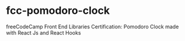# fcc-pomodoro-clock
freeCodeCamp Front End Libraries Certification: Pomodoro Clock made with React Js and React Hooks
